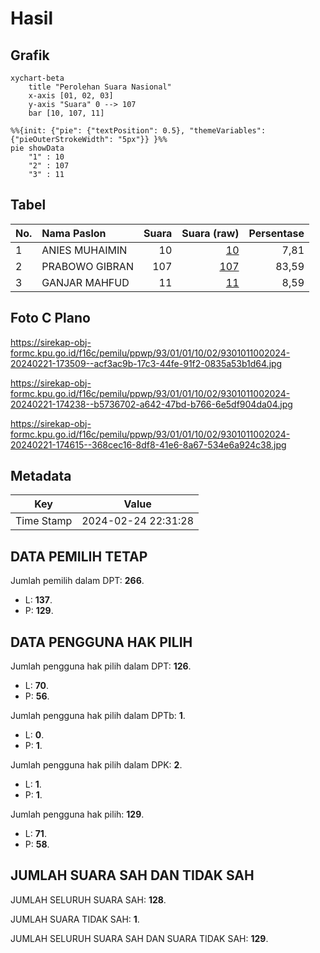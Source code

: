 # Hasil

## Grafik

```mermaid
xychart-beta
    title "Perolehan Suara Nasional"
    x-axis [01, 02, 03]
    y-axis "Suara" 0 --> 107
    bar [10, 107, 11]
```

```mermaid
%%{init: {"pie": {"textPosition": 0.5}, "themeVariables": {"pieOuterStrokeWidth": "5px"}} }%%
pie showData
    "1" : 10
    "2" : 107
    "3" : 11
```

## Tabel

| No. | Nama Paslon    | Suara | Suara (raw) | Persentase |
|:--- |:-------------- | -----:| -----------:| ----------:|
| 1   | ANIES MUHAIMIN | 10    | [10][p-1]   | 7,81       |
| 2   | PRABOWO GIBRAN | 107   | [107][p-2]  | 83,59      |
| 3   | GANJAR MAHFUD  | 11    | [11][p-3]   | 8,59       |


[p-1]: https://github.com/gigit-pemilu/pemilu-2024/blob/main/pilpres/hitung-suara/sub/93-papua-selatan/sub/01-merauke/sub/01-merauke/sub/1002-samkai/sub/024-tps/sub/paslon-1.txt
[p-2]: https://github.com/gigit-pemilu/pemilu-2024/blob/main/pilpres/hitung-suara/sub/93-papua-selatan/sub/01-merauke/sub/01-merauke/sub/1002-samkai/sub/024-tps/sub/paslon-2.txt
[p-3]: https://github.com/gigit-pemilu/pemilu-2024/blob/main/pilpres/hitung-suara/sub/93-papua-selatan/sub/01-merauke/sub/01-merauke/sub/1002-samkai/sub/024-tps/sub/paslon-3.txt

## Foto C Plano

https://sirekap-obj-formc.kpu.go.id/f16c/pemilu/ppwp/93/01/01/10/02/9301011002024-20240221-173509--acf3ac9b-17c3-44fe-91f2-0835a53b1d64.jpg

https://sirekap-obj-formc.kpu.go.id/f16c/pemilu/ppwp/93/01/01/10/02/9301011002024-20240221-174238--b5736702-a642-47bd-b766-6e5df904da04.jpg

https://sirekap-obj-formc.kpu.go.id/f16c/pemilu/ppwp/93/01/01/10/02/9301011002024-20240221-174615--368cec16-8df8-41e6-8a67-534e6a924c38.jpg


## Metadata

| Key        | Value               |
| ---------- | ------------------- |
| Time Stamp | 2024-02-24 22:31:28 |


## DATA PEMILIH TETAP

Jumlah pemilih dalam DPT: **266**.
 * L: **137**.
 * P: **129**.

## DATA PENGGUNA HAK PILIH

Jumlah pengguna hak pilih dalam DPT: **126**.
 * L: **70**.
 * P: **56**.

Jumlah pengguna hak pilih dalam DPTb: **1**.
 * L: **0**.
 * P: **1**.

Jumlah pengguna hak pilih dalam DPK: **2**.
 * L: **1**.
 * P: **1**.

Jumlah pengguna hak pilih: **129**.
 * L: **71**.
 * P: **58**.

## JUMLAH SUARA SAH DAN TIDAK SAH

JUMLAH SELURUH SUARA SAH: **128**.

JUMLAH SUARA TIDAK SAH: **1**.

JUMLAH SELURUH SUARA SAH DAN SUARA TIDAK SAH: **129**.


